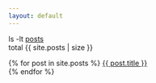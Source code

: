```yaml
---
layout: default
---
```

<p>ls -lt <a class="string" href="{{ site.url }}/posts/">posts</a><br />total {{ site.posts | size }}</p>
<p>
    {% for post in site.posts %}
        <a class="string" href="{{ post.url }}">{{ post.title }}</a><br />
    {% endfor %}
</p>
